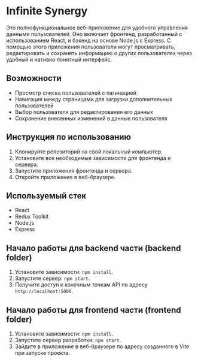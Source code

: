# Infinite Synergy

Это полнофункциональное веб-приложение для удобного управления данными пользователей. Оно включает фронтенд, разработанный с использованием React, и бэкенд на основе Node.js с Express. С помощью этого приложения пользователи могут просматривать, редактировать и сохранять информацию о других пользователях через удобный и нативно понятный интерфейс.

## Возможности
- Просмотр списка пользователей с пагинацией
- Навигация между страницами для загрузки дополнительных пользователей
- Выбор пользователя для редактирования его данных
- Сохранение внесенных изменений в данные пользователя

## Инструкция по использованию
1. Клонируйте репозиторий на свой локальный компьютер.
2. Установите все необходимые зависимости для фронтенда и сервера.
3. Запустите приложения фронтенда и сервера.
4. Откройте приложение в веб-браузере.

## Используемый стек
- React
- Redux Toolkit
- Node.js
- Express


## Начало работы для backend части (backend folder)
1. Установите зависимости: `npm install`.
2. Запустите сервер: `npm start`.
3. Получите доступ к конечным точкам API по адресу `http://localhost:5000`.

## Начало работы для frontend части (frontend folder)
1. Установите зависимости: `npm install`.
2. Запустите сервер разработки: `npm start`.
3. Зайдите в приложение в веб-браузере по адресу созданного в Vite при запуске проекта.
